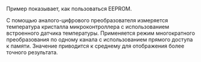Пример показывает, как пользоваться EEPROM.

С помощью аналого-цифрового преобразователя измеряется температура кристалла микроконтроллера с использованием встроенного 
датчика температуры. Применяется режим многократного преобразования по одному канала с использованием прямого доступа к памяти.
Значение приводится к среднему для отображения более точного результата.
